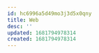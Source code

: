 ```yaml
---
id: hc6996a5d49mo3j3d5x0qny
title: Web
desc: ''
updated: 1681794978314
created: 1681794978314
---
```

